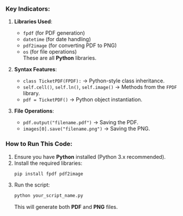 ### Key Indicators:  
1. **Libraries Used**:  
   - `fpdf` (for PDF generation)  
   - `datetime` (for date handling)  
   - `pdf2image` (for converting PDF to PNG)  
   - `os` (for file operations)  
   These are all **Python** libraries.  

2. **Syntax Features**:  
   - `class TicketPDF(FPDF):` → Python-style class inheritance.  
   - `self.cell()`, `self.ln()`, `self.image()` → Methods from the `FPDF` library.  
   - `pdf = TicketPDF()` → Python object instantiation.  

3. **File Operations**:  
   - `pdf.output("filename.pdf")` → Saving the PDF.  
   - `images[0].save("filename.png")` → Saving the PNG.  

### How to Run This Code:  
1. Ensure you have **Python** installed (Python 3.x recommended).  
2. Install the required libraries:  
   ```sh
   pip install fpdf pdf2image
   ```  
3. Run the script:  
   ```sh
   python your_script_name.py
   ```  
   This will generate both **PDF** and **PNG** files.  
